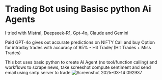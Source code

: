 # Trading Bot using Basisc python Ai Agents
I tried with Mistral, Deepseek-R1, Gpt-4o, Claude and Gemini

Paid GPT-4o gives out accurate predictions on NIFTY Call and buy Option for intraday trades with accuracy of 95% - Hit Trade/ (Hit Trades + Miss Trades)

This bot uses basic python to create Ai Agent (no tool/function calling) and workflows to scrape news, take screeshot compute sentiment and send email using smtp server to trade
![Screenshot 2025-03-14 092937](https://github.com/user-attachments/assets/8c4b9118-35ec-429a-b253-4a561cd39ecb)
